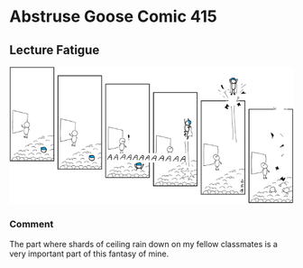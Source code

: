 # Abstruse Goose Comic 415
## Lecture Fatigue

![image](classroom_reverie.png)
### Comment
The part where shards of ceiling rain down on my fellow classmates is a very important part of this fantasy of mine.
